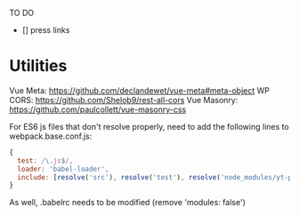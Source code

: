 TO DO
- [] press links

# Utilities
Vue Meta: https://github.com/declandewet/vue-meta#meta-object
WP CORS: https://github.com/Shelob9/rest-all-cors
Vue Masonry: https://github.com/paulcollett/vue-masonry-css

For ES6 js files that don't resolve properly, need to add the following lines to webpack.base.conf.js:

```javascript
{
  test: /\.js$/,
  loader: 'babel-loader',
  include: [resolve('src'), resolve('test'), resolve('node_modules/yt-player')]
}
```
As well, .babelrc needs to be modified (remove 'modules: false')
